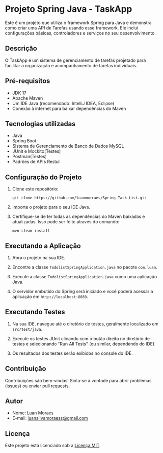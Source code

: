 # Projeto Spring Java - TaskApp

Este é um projeto que utiliza o framework Spring para Java e 
demonstra como criar uma API de Tarefas usando esse framework. Ele inclui configurações básicas, controladores e serviços no seu desenvolvimento.

## Descrição

O TaskApp é um sistema de gerenciamento de tarefas projetado para facilitar a organização e acompanhamento de tarefas individuais.

## Pré-requisitos

- JDK 17
- Apache Maven
- Um IDE Java (recomendado: IntelliJ IDEA, Eclipse)
- Conexão à internet para baixar dependências do Maven

## Tecnologias utilizadas

- Java
- Spring Boot
- Sistema de Gerenciamento de Banco de Dados MySQL
- JUnit e Mockito(Testes)
- Postman(Testes)
- Padrões de APIs Restul

## Configuração do Projeto

1. Clone este repositório:

    ```
    git clone https://github.com/luanmooraes/Spring-Task-List.git
    ```

2. Importe o projeto para o seu IDE Java.

3. Certifique-se de ter todas as dependências do Maven baixadas e atualizadas. Isso pode ser feito através do comando:

    ```
    mvn clean install
    ```

## Executando a Aplicação

1. Abra o projeto na sua IDE.

2. Encontre a classe `TodolistSpringApplication.java` no pacote `com.luan`.

3. Execute a classe `TodolistSpringApplication.java` como uma aplicação Java.

4. O servidor embutido do Spring será iniciado e você poderá acessar a aplicação em `http://localhost:8080`.

## Executando Testes

1. Na sua IDE, navegue até o diretório de testes, geralmente localizado em `src/test/java`.

2. Execute os testes JUnit clicando com o botão direito no diretório de testes e selecionando "Run All Tests" (ou similar, dependendo do IDE).

3. Os resultados dos testes serão exibidos no console do IDE.

## Contribuição

Contribuições são bem-vindas! Sinta-se à vontade para abrir problemas (issues) ou enviar pull requests.

## Autor

- Nome: Luan Moraes 
- E-mail: luansilvamoraess@gmail.com

## Licença

Este projeto está licenciado sob a [Licença MIT](LICENSE).
